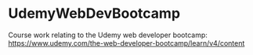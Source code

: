 # UdemyWebDevBootcamp
Course work relating to the Udemy web developer bootcamp: https://www.udemy.com/the-web-developer-bootcamp/learn/v4/content
